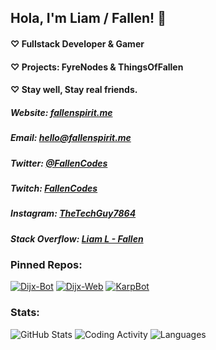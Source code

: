 ## Hola, I'm Liam / Fallen! 👋

#### ♡ Fullstack Developer & Gamer
#### ♡ Projects: FyreNodes & ThingsOfFallen
#### ♡ Stay well, Stay real friends.

##### Website: [fallenspirit.me](https://fallenspirit.me)
##### Email: hello@fallenspirit.me
##### Twitter: [@FallenCodes](https://twitter.com/FallenCodes)
##### Twitch: [FallenCodes](https://twitch.tv/fallencodes)
##### Instagram: [TheTechGuy7864](https://instagram.com/thetechguy7864)
##### Stack Overflow: [Liam L - Fallen](https://stackoverflow.com/users/15903401/liam-l-fallen?tab=profile)

### Pinned Repos:
[![Dijx-Bot](https://github-readme-stats.vercel.app/api/pin/?username=ThingsOfFallen&repo=Dijx-Bot&theme=midnight-purple&hide_border=true&locale=en)](https://github.com/ThingsOfFallen/Dijx-Bot) [![Dijx-Web](https://github-readme-stats.vercel.app/api/pin/?username=ThingsOfFallen&repo=Dijx-Web&theme=midnight-purple&hide_border=true&locale=en)](https://github.com/ThingsOfFallen/Dijx-Web) [![KarpBot](https://github-readme-stats.vercel.app/api/pin/?username=ThingsOfFallen&repo=KarpBot&theme=midnight-purple&hide_border=true&locale=en)](https://github.com/ThingsOfFallen/KarpBot)

### Stats:
![GitHub Stats](https://github-readme-stats.vercel.app/api?username=TheFallenSpirit&count_private=true&show_icons=true&hide=issues&theme=midnight-purple&hide_border=true&locale=en)
![Coding Activity](https://wakatime.com/share/@Fallen/51e6bc9f-3b26-423f-84fe-ad868d1fb212.svg)
![Languages](https://wakatime.com/share/@Fallen/344236ee-1b2f-4652-957e-c003f70f0905.svg)

